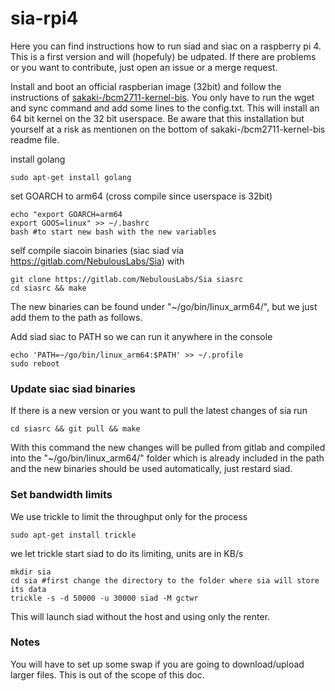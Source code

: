 # sia-rpi4

Here you can find instructions how to run siad and siac on a raspberry pi 4. This is a first version and will (hopefuly) be udpated. If there are problems or you want to contribute, just open an issue or a merge request.

Install and boot an official raspberian image (32bit) and follow the instructions of [sakaki-/bcm2711-kernel-bis](https://github.com/sakaki-/bcm2711-kernel-bis#example-2-updating-an-existing-booted-image). You only have to run the wget and sync command and add some lines to the config.txt. This will install an 64 bit kernel on the 32 bit userspace. Be aware that this installation but yourself at a risk as mentionen on the bottom of sakaki-/bcm2711-kernel-bis readme file.

install golang
```
sudo apt-get install golang
```


set GOARCH to arm64 (cross compile since userspace is 32bit)
```
echo "export GOARCH=arm64
export GOOS=linux" >> ~/.bashrc
bash #to start new bash with the new variables
```

self compile siacoin binaries (siac siad via https://gitlab.com/NebulousLabs/Sia) with
```
git clone https://gitlab.com/NebulousLabs/Sia siasrc
cd siasrc && make
```
The new binaries can be found under "~/go/bin/linux_arm64/", but we just add them to the path as follows.

Add siad siac to PATH so we can run it anywhere in the console
```
echo 'PATH=~/go/bin/linux_arm64:$PATH' >> ~/.profile
sudo reboot
```

### Update siac siad binaries
If there is a new version or you want to pull the latest changes of sia run
```
cd siasrc && git pull && make
```
With this command the new changes will be pulled from gitlab and compiled into the "~/go/bin/linux_arm64/" folder which is already included in the path and the new binaries should be used automatically, just restard siad.

### Set bandwidth limits
We use trickle to limit the throughput only for the process
```
sudo apt-get install trickle
```
we let trickle start siad to do its limiting, units are in KB/s
```
mkdir sia
cd sia #first change the directory to the folder where sia will store its data
trickle -s -d 50000 -u 30000 siad -M gctwr
```
This will launch siad without the host and using only the renter.

### Notes
You will have to set up some swap if you are going to download/upload larger files. This is out of the scope of this doc.

